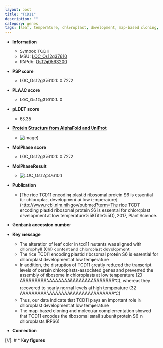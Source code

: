 ```yaml
---
layout: post
title: "TCD11"
description: ""
category: genes
tags: [leaf, temperature, chloroplast, development, map-based cloning, chloroplast development]
---
```


* **Information**  
    + Symbol: TCD11  
    + MSU: [LOC_Os12g37610](http://rice.plantbiology.msu.edu/cgi-bin/ORF_infopage.cgi?orf=LOC_Os12g37610)  
    + RAPdb: [Os12g0563200](http://rapdb.dna.affrc.go.jp/viewer/gbrowse_details/irgsp1?name=Os12g0563200)  

* **PSP score**  
    + LOC_Os12g37610.1: 0.7272 

* **PLAAC score**  
    + LOC_Os12g37610.1: 0 

* **pLDDT score**
    + 63.35

* **[Protein Structure from AlphaFold and UniProt](https://www.uniprot.org/uniprotkb/Q2QNJ6/entry#structure)**
    + ![image](https://ricepsp.github.io/images/Q2/AF-Q2QNJ6-F1.png))

* **MolPhase score**
    + LOC_Os12g37610.1: 0.7272

* **MolPhaseResult**
    + ![LOC_Os12g37610.1](https://ricepsp.github.io/pictures/LOC_Os12g/LOC_Os12g37610.1.png)

* **Publication**  
    + [The rice TCD11 encoding plastid ribosomal protein S6 is essential for chloroplast development at low temperature](http://www.ncbi.nlm.nih.gov/pubmed?term=The rice TCD11 encoding plastid ribosomal protein S6 is essential for chloroplast development at low temperature%5BTitle%5D), 2017, Plant Science.

* **Genbank accession number**  

* **Key message**  
    + The alteration of leaf color in tcd11 mutants was aligned with chlorophyll (Chl) content and chloroplast development
    + The rice TCD11 encoding plastid ribosomal protein S6 is essential for chloroplast development at low temperature
    + In addition, the disruption of TCD11 greatly reduced the transcript levels of certain chloroplasts-associated genes and prevented the assembly of ribosome in chloroplasts at low temperature (20 ÃÂÃÂÃÂÃÂÃÂÃÂÃÂÃÂÃÂÃÂÃÂÃÂÃÂÃÂÃÂÃÂ°C), whereas they recovered to nearly normal levels at high temperature (32 ÃÂÃÂÃÂÃÂÃÂÃÂÃÂÃÂÃÂÃÂÃÂÃÂÃÂÃÂÃÂÃÂ°C)
    + Thus, our data indicate that TCD11 plays an important role in chloroplast development at low temperature
    + The map-based cloning and molecular complementation showed that TCD11 encodes the ribosomal small subunit protein S6 in chloroplasts (RPS6)

* **Connection**  

[//]: # * **Key figures**  


